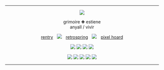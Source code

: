 ***


<p align="center"> <img src="https://64.media.tumblr.com/d94ff1127c1b383f37b108e0408b4021/85c8e64bdff71e02-b1/s250x400/24aed4deebca1888d477c93c4dbf93d772bb6578.pnj"/> </p>

<p align="center">
grimoire ✚ estiene <br> anyall / vivir
</p>

<div align="center">

[rentry](https://rentry.co/noirescence)ㅤ![](https://64.media.tumblr.com/ebc088a4bdd166462affbd1b69c5583b/44c9b4778b706b1d-17/s75x75_c1/cb5d5a47c2fda2cad3930cc39cfbd5de25aa900b.gifv)ㅤ[retrospring](https://retrospring.net/@POINTOFORDER)ㅤ![](https://64.media.tumblr.com/b632394e9909a9202eb856d08a9d5b39/44c9b4778b706b1d-5b/s75x75_c1/18e79b7c6339d2afb732582ad81019e6d78b8cbb.gifv)ㅤ[pixel hoard](https://github.com/vilipender/meow)
</div>

<p align="center"> <img src="https://64.media.tumblr.com/39dd81255c2a3edeb3b295cd968db8bb/34f95ffafd33527b-90/s100x200/12979a5ce28343697c62df46d433068bed01461e.gifv"/> <img src="https://64.media.tumblr.com/6103c5a2e4277f7e0dc0a22cd870262b/85f4f2fed7740bac-ea/s100x200/48fd146db69f5aa6cb46c41c0f9245df4ae4fd88.pnj"/> <img src="https://64.media.tumblr.com/8db257366fc8585c17164cf803edc194/473928ea48888009-da/s100x200/7d01018150c4017156642f88eb1d111409130f06.jpg"/> <img src="https://64.media.tumblr.com/876945b9ad5b0f4ec13dc85602fe33b6/6f072ea04e7b6c72-c7/s100x200/1ce848dfcc4461af9d3971e10acd52404c4f66d3.gifv"/></p>

<p align="center"> <img src="https://64.media.tumblr.com/0a31c2e1d2bcc5df2eb98e31eb2110b1/79d8b316934d24c3-5d/s100x200/4b7c20c8acdb2df5bf732f5200d06af94ae21fbe.gifv"/> <img src="https://64.media.tumblr.com/844652d1cf8d2c0fab25d6dd0c199452/0ff738aae3bed445-59/s100x200/bbf109051850daeaefd61f26221f9547d4c44d00.jpg"/> <img src="https://64.media.tumblr.com/97a0c487981805269ed73917f48adb21/473928ea48888009-9f/s100x200/8367b381f5ffcb29552b1b7e349767bf7da34e81.pnj"/> <img src="https://64.media.tumblr.com/7b82c4b656ad3e3093ab0aa161f69315/e4a0bbfbab0a44fe-d4/s100x200/8eb4f7ea17267ee413d80af851a2d0b4f4427b61.pnj"/> <img src="https://64.media.tumblr.com/f1494ab3e694699f37557da526beaff9/ec8f693b87536b40-6d/s100x200/5014d79593adcea9f2288d7a8f6894acf12ce7d1.gifv"/> </p>

***
<!---
vilipender/vilipender is a ✨ special ✨ repository because its `README.md` (this file) appears on your GitHub profile.
You can click the Preview link to take a look at your changes.
--->
